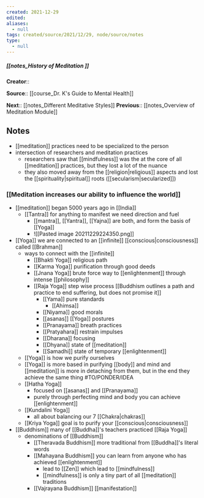 ```yaml
---
created: 2021-12-29 
edited: 
aliases:
  - null
tags: created/source/2021/12/29, node/source/notes
type:
  - null 
---
```


##### [[notes_History of Meditation ]]
**Creator**:: 
 
**Source**:: [[course_Dr. K's Guide to Mental Health]]

**Next**:: [[notes_Different Meditative Styles]]
**Previous**:: [[notes_Overview of Meditation Module]]

## Notes
- [[meditation]] practices need to be specialized to the person
- intersection of researchers and meditation practices
	- researchers saw that [[mindfulness]] was the at the core of all [[meditation]] practices, but they lost a lot of the nuance
	- they also moved away from the [[religion|religious]] aspects and lost the [[spirituality|spiritual]] roots ([[secularism|secularized]])
### [[Meditation increases our ability to influence the world]]
- [[meditation]] began 5000 years ago in [[India]]
	- [[Tantra]] for anything to manifest we need direction and fuel
		- [[mantra]], [[Yantra]], [[Yajna]] are both, and form the basis of [[Yoga]]
		- ![[Pasted image 20211229224350.png]]
- [[Yoga]] we are connected to an [[infinite]] [[conscious|consciousness]] called [[Brahman]]
	- ways to connect with the [[infinite]]
		- [[Bhakti Yoga]] religious path
		- [[Karma Yoga]] purification through good deeds
		- [[Jnana Yoga]] brute force way to [[enlightenment]] through intense [[philosophy]]
		- [[Raja Yoga]] step wise process [[Buddhism outlines a path and practice to end suffering, but does not promise it]]
			- [[Yama]] pure standards
				- [[Ahimsa]]
			- [[Niyama]] good morals
			- [[asanas]] [[Yoga]] postures
			- [[Pranayama]] breath practices
			- [[Pratyahara]] restrain impulses
			- [[Dharana]] focusing
			- [[Dhyana]] state of [[meditation]]
			- [[Samadhi]] state of temporary [[enlightenment]]
	- [[Yoga]] is how we purify ourselves
	- [[Yoga]] is more based in purifying [[body]] and mind and [[meditation]] is more in detaching from them, but in the end they achieve the same thing #TO/PONDER/IDEA 
	- [[Hatha Yoga]]
		- focused on [[asanas]] and [[Pranayama]]
		- purely through perfecting mind and body you can achieve [[enlightenment]]
	- [[Kundalini Yoga]]
		- all about balancing our 7 [[Chakra|chakras]]
	- [[Kriya Yoga]] goal is to purify your [[conscious|consciousness]]
- [[Buddhism]] many of [[Buddha]]'s teachers practiced [[Raja Yoga]]
	- denominations of [[Buddhism]] 
		- [[Theravada Buddhism]] more traditional from [[Buddha]]'s literal words
		- [[Mahayana Buddhism]] you can learn from anyone who has achieved [[enlightenment]]
			- lead to [[Zen]] which lead to [[mindfulness]]
			- [[mindfulness]] is only a tiny part of all [[meditation]] traditions
		- [[Vajrayana Buddhism]] [[manifestation]]
